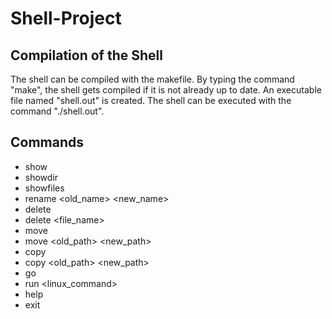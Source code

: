 # Shell-Project
## Compilation of the Shell
The shell can be compiled with the makefile. By typing the command "make", the shell gets compiled if it is not already up to date.
An executable file named "shell.out" is created. The shell can be executed with the command "./shell.out".
## Commands
- show
- showdir
- showfiles
- rename <old_name> <new_name>
- delete
- delete <file_name>
- move
- move <old_path> <new_path>
- copy
- copy <old_path> <new_path>
- go
- run <linux_command>
- help
- exit